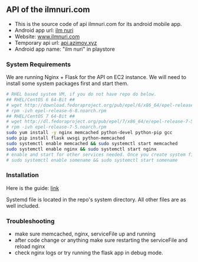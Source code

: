 ## API of the ilmnuri.com
* This is the source code of api ilmnuri.com for its android mobile app.
* Android app url: [ilm nuri](https://play.google.com/store/apps/details?id=com.ilmnuri.com)
* Website: www.ilmnuri.com
* Temporary api url: [api.azimov.xyz](http://api.azimov.xyz/api/v1.0/albums)
* Android app name: "ilm nuri" in playstore

### System Requirements
We are running Nginx + Flask for the API on EC2 instance. 
We will need to install some system packages first and start them.

```bash
# RHEL based system VM, if you do not have repo do below.
## RHEL/CentOS 6 64-Bit ##
# wget http://download.fedoraproject.org/pub/epel/6/x86_64/epel-release-6-8.noarch.rpm
# rpm -ivh epel-release-6-8.noarch.rpm
## RHEL/CentOS 7 64-Bit ##
# wget http://dl.fedoraproject.org/pub/epel/7/x86_64/e/epel-release-7-5.noarch.rpm
# rpm -ivh epel-release-7-5.noarch.rpm
sudo yum install -y nginx memcached python-devel python-pip gcc 
sudo pip install flask uwsgi python-memcached 
sudo systemctl enable memcached && sudo systemctl start memcached
sudo systemctl enable nginx && sudo systemctl start nginx
# enable and start for other services needed. Once you create system file in /etc/systemd/system/<somename>.service
# sudo systemctl enable somename && sudo systemctl start somename
```
### Installation

Here is the guide: [link](https://www.digitalocean.com/community/tutorials/how-to-serve-flask-applications-with-uwsgi-and-nginx-on-centos-7)

Systemd file is located in the repo's system directory. 
All other files are as well included. 

### Troubleshooting
* make sure memcached, nginx, serviceFile up and running
* after code change or anything make sure restarting the serviceFile and reload nginx
* check nginx logs or try running the flask app in debug mode. 
